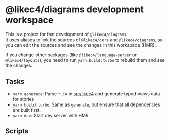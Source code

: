 # @likec4/diagrams development workspace

This is a project for fast development of `@likec4/diagrams`.  
It uses aliases to link the sources of `@likec4/core` and `@likec4/diagrams`, so you can edit the sources and see the changes in this workspace (HMR).

If you change other packages (like `@likec4/language-server` or `@likec4/layouts`), you need to run `yarn build:turbo` to rebuild them and see the changes.

## Tasks

- `yarn generate`: Parse `*.c4` in [src/likec4](./src/likec4/) and generate typed views data for stories
- `yarn build:turbo`: Same as `generate`, but ensure that all dependencies are built first.
- `yarn dev`: Start dev server with HMR

## Scripts

[](./.scripts/generate-theme-likec4.mjs)
